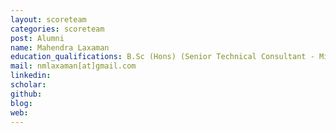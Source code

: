 ```yaml
---
layout: scoreteam
categories: scoreteam 
post: Alumni
name: Mahendra Laxaman
education_qualifications: B.Sc (Hons) (Senior Technical Consultant - MillenniumIT Software Pvt. Ltd.)
mail: nmlaxaman[at]gmail.com
linkedin: 
scholar: 
github: 
blog:
web:
---
```

